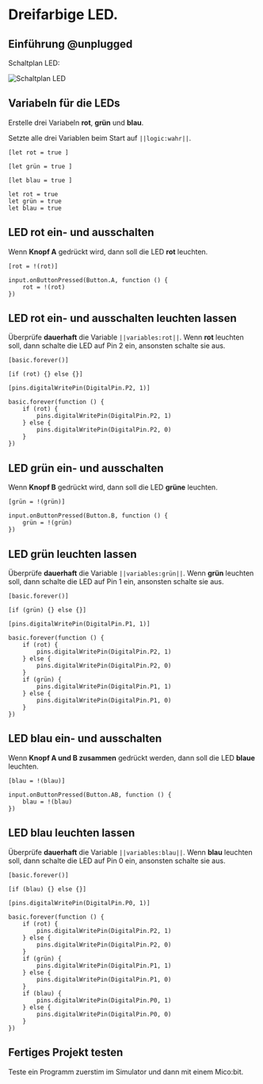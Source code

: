 # Dreifarbige LED. 

## Einführung @unplugged

Schaltplan LED:

![Schaltplan LED](https://philipphgerber.github.io/tutorials-x2-next/docs/static/tutorials/02_led_rgb_board.png)


## Variabeln für die LEDs

Erstelle drei Variabeln **rot**, **grün** und **blau**.

Setzte alle drei Variablen beim Start auf ``||logic:wahr||``.

``[let rot = true ]``

``[let grün = true ]``

``[let blau = true ]``


```blocks
let rot = true
let grün = true
let blau = true
```

## LED rot ein- und ausschalten

Wenn **Knopf A** gedrückt wird, dann soll die LED **rot** leuchten.

``[rot = !(rot)]``


```blocks
input.onButtonPressed(Button.A, function () {
    rot = !(rot)
})
```

## LED rot ein- und ausschalten leuchten lassen

Überprüfe **dauerhaft** die Variable ``||variables:rot||``.
Wenn **rot** leuchten soll, dann schalte die LED auf Pin 2 ein, ansonsten schalte sie aus.

``[basic.forever()]``

``[if (rot) {} else {}]``

``[pins.digitalWritePin(DigitalPin.P2, 1)]``

```blocks
basic.forever(function () {
    if (rot) {
        pins.digitalWritePin(DigitalPin.P2, 1)
    } else {
        pins.digitalWritePin(DigitalPin.P2, 0)
    }
})
```

## LED grün ein- und ausschalten

Wenn **Knopf B** gedrückt wird, dann soll die LED **grüne** leuchten.

``[grün = !(grün)]``


```blocks
input.onButtonPressed(Button.B, function () {
    grün = !(grün)
})
```

## LED grün leuchten lassen

Überprüfe **dauerhaft** die Variable ``||variables:grün||``.
Wenn **grün** leuchten soll, dann schalte die LED auf Pin 1 ein, ansonsten schalte sie aus.

``[basic.forever()]``

``[if (grün) {} else {}]``

``[pins.digitalWritePin(DigitalPin.P1, 1)]``

```blocks
basic.forever(function () {
    if (rot) {
        pins.digitalWritePin(DigitalPin.P2, 1)
    } else {
        pins.digitalWritePin(DigitalPin.P2, 0)
    }
    if (grün) {
        pins.digitalWritePin(DigitalPin.P1, 1)
    } else {
        pins.digitalWritePin(DigitalPin.P1, 0)
    }
})
```

## LED blau ein- und ausschalten

Wenn **Knopf A und B zusammen** gedrückt werden, dann soll die LED **blaue** leuchten.

``[blau = !(blau)]``


```blocks
input.onButtonPressed(Button.AB, function () {
    blau = !(blau)
})
```

## LED blau leuchten lassen

Überprüfe **dauerhaft** die Variable ``||variables:blau||``.
Wenn **blau** leuchten soll, dann schalte die LED auf Pin 0 ein, ansonsten schalte sie aus.

``[basic.forever()]``

``[if (blau) {} else {}]``

``[pins.digitalWritePin(DigitalPin.P0, 1)]``

```blocks
basic.forever(function () {
    if (rot) {
        pins.digitalWritePin(DigitalPin.P2, 1)
    } else {
        pins.digitalWritePin(DigitalPin.P2, 0)
    }
    if (grün) {
        pins.digitalWritePin(DigitalPin.P1, 1)
    } else {
        pins.digitalWritePin(DigitalPin.P1, 0)
    }
    if (blau) {
        pins.digitalWritePin(DigitalPin.P0, 1)
    } else {
        pins.digitalWritePin(DigitalPin.P0, 0)
    }
})
```

## Fertiges Projekt testen

Teste ein Programm zuerstim im Simulator und dann mit einem Mico:bit.


<script src="https://makecode.com/gh-pages-embed.js"></script><script>makeCodeRender("{{ site.makecode.home_url }}", "{{ site.github.owner_name }}/{{ site.github.repository_name }}");</script>
